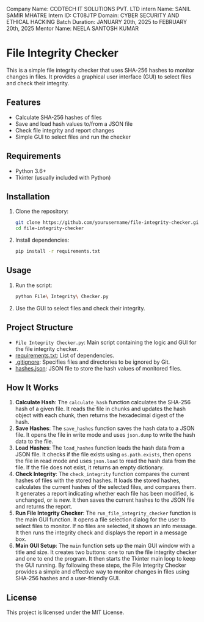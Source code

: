 Company Name: CODTECH IT SOLUTIONS PVT. LTD
intern Name: SANIL SAMIR MHATRE
Intern ID: CT08JTP
Domain: CYBER SECURITY AND ETHICAL HACKING
Batch Duration: JANUARY 20th, 2025 to FEBRUARY 20th, 2025
Mentor Name: NEELA SANTOSH KUMAR

# File Integrity Checker
This is a simple file integrity checker that uses SHA-256 hashes to monitor changes in files. It provides a graphical user interface (GUI) to select files and check their integrity.

## Features
- Calculate SHA-256 hashes of files
- Save and load hash values to/from a JSON file
- Check file integrity and report changes
- Simple GUI to select files and run the checker

## Requirements
- Python 3.6+
- Tkinter (usually included with Python)

## Installation
1. Clone the repository:
    ```sh
    git clone https://github.com/yourusername/file-integrity-checker.git
    cd file-integrity-checker
    ```
2. Install dependencies:
    ```sh
    pip install -r requirements.txt
    ```

## Usage
1. Run the script:
    ```sh
    python File\ Integrity\ Checker.py
    ```
2. Use the GUI to select files and check their integrity.

## Project Structure
- `File Integrity Checker.py`: Main script containing the logic and GUI for the file integrity checker.
- [requirements.txt](http://_vscodecontentref_/0): List of dependencies.
- [.gitignore](http://_vscodecontentref_/1): Specifies files and directories to be ignored by Git.
- [hashes.json](http://_vscodecontentref_/2): JSON file to store the hash values of monitored files.

## How It Works
1. **Calculate Hash**: The `calculate_hash` function calculates the SHA-256 hash of a given file. It reads the file in chunks and updates the hash object with each chunk, then returns the hexadecimal digest of the hash.
2. **Save Hashes**: The `save_hashes` function saves the hash data to a JSON file. It opens the file in write mode and uses `json.dump` to write the hash data to the file.
3. **Load Hashes**: The `load_hashes` function loads the hash data from a JSON file. It checks if the file exists using `os.path.exists`, then opens the file in read mode and uses `json.load` to read the hash data from the file. If the file does not exist, it returns an empty dictionary.
4. **Check Integrity**: The `check_integrity` function compares the current hashes of files with the stored hashes. It loads the stored hashes, calculates the current hashes of the selected files, and compares them. It generates a report indicating whether each file has been modified, is unchanged, or is new. It then saves the current hashes to the JSON file and returns the report.
5. **Run File Integrity Checker**: The `run_file_integrity_checker` function is the main GUI function. It opens a file selection dialog for the user to select files to monitor. If no files are selected, it shows an info message. It then runs the integrity check and displays the report in a message box.
6. **Main GUI Setup**: The `main` function sets up the main GUI window with a title and size. It creates two buttons: one to run the file integrity checker and one to end the program. It then starts the Tkinter main loop to keep the GUI running.
By following these steps, the File Integrity Checker provides a simple and effective way to monitor changes in files using SHA-256 hashes and a user-friendly GUI.

## License
This project is licensed under the MIT License.
